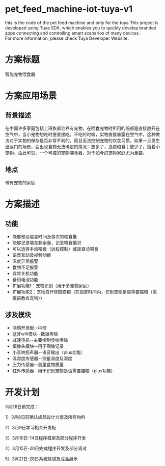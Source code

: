 # pet_feed_machine-iot-tuya-v1
this is the code of the pet feed machine and only for the tuya
This project is developed using Tuya SDK, which enables you to quickly develop branded apps connecting and controlling smart scenarios of many devices.         
For more information, please check Tuya Developer Website.
# 方案标题
智能宠物喂食器

# 方案应用场景
## 背景描述
在中国许多家庭包括上班族都会养有宠物，在喂食宠物时所用的碗都是直接敞开在空气中，当小宠物想吃时便直接吃，不吃的时候，实物直接暴露在空气中，这种做法对于实物的保存是否非常不利的，而且无法控制宠物的饮食习惯，如果一旦发生出远门的场景，会出现食物无法确定的情况：放多了，浪费粮食；放少了，饿着小宠物。由此可见，一个可控的宠物喂食器，对于如今的宠物家庭尤为重要。

## 地点
带有宠物的家庭

# 方案描述
## 功能
* 能够预设喂食时间及每次的喂食量
* 能够记录喂食剩余量，记录喂食情况
* 可以选择手动喂食（远程控制）或是自动喂食
* 语音互动及视频功能
* 温度异常报警
* 食物不足报警
* 异常关机功能
* 备用电池功能
* 扩展功能1：宠物识别（用于多宠物家庭）
* 扩展功能2：宠物自行获取猫粮（在指定时间内，识别宠物是否需要猫粮（需提前教会宠物））

## 涉及模块
* 涂鸦开发板--中控
* 蓝牙wifi模块--数据传输
* 减速电机--主要控制食物传输
* 摄像头模块--用于图像记录
* 小音响扬声器--语音输出（plus功能）
* 温湿度传感器--测量温度及湿度
* 压力传感器--测量食物质量
* 红外传感器--用于识别宠物是否需要猫粮（plus功能）

# 开发计划
3月28日前完成：

1）3月8日前确认成品设计方案及所有物料

2）3月9日学习相关开发板

3）3月10日-14日程序框架及部分程序开发

4）3月15日-20日完成程序开发及部分调试

5）3月21日-28日系统联调及成品展示
